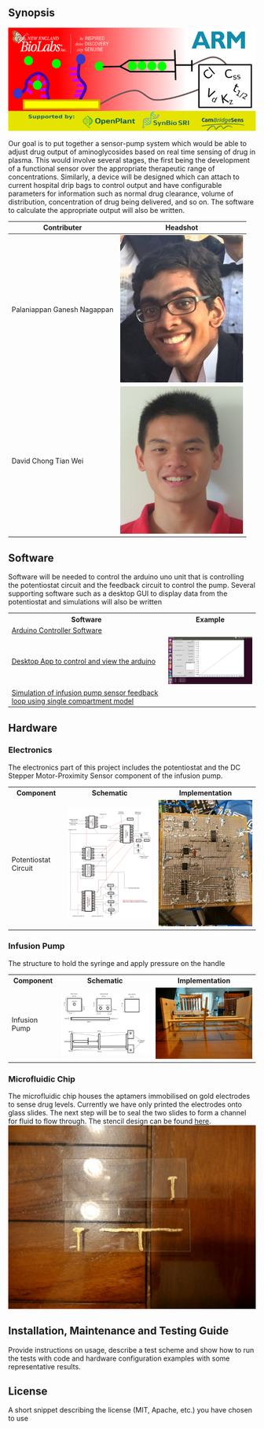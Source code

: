 ## Synopsis
![](/Images/banner.png?raw=true)

Our goal is to put together a sensor-pump system which would be able to adjust drug output of aminoglycosides based on real time sensing of drug in plasma. This would involve several stages, the first being the development of a functional sensor over the appropriate therapeutic range of concentrations. Similarly, a device will be designed which can attach to current hospital drip bags to control output and have configurable parameters for information such as normal drug clearance, volume of distribution, concentration of drug being delivered, and so on. The software to calculate the appropriate output will also be written.

Contributer | Headshot
------------|-----------
Palaniappan Ganesh Nagappan | ![Palani](/Images/Palani-headshot.JPG?raw=true)
David Chong Tian Wei | ![David](/Images/David-headshot.png?raw=true)

## Software
Software will be needed to control the arduino uno unit that is controlling the potentiostat circuit and the feedback circuit to control the pump. Several supporting software such as a desktop GUI to display data from the potentiostat and simulations will also be written
<table>
<tr><th>Software</th><th>Example</th></tr>
<tr><td><a href="/Software/potentiostat-pump-controller/potentiostat-pump-controller.ino">Arduino Controller Software</a></td><td></td></tr>
<tr><td><a href="/Software/potentiostat-gui.py">Desktop App to control and view the arduino</a></td><td><img src="/Software/DesktopPotentiostatGuiPrototype.png" width=300></td></tr>
<tr><td><a href="/Software/simulationinfusiondevice.html">Simulation of infusion pump sensor feedback loop using single compartment model</a></td><td></td></tr>
</table>

## Hardware
### Electronics
The electronics part of this project includes the potentiostat and the DC Stepper Motor-Proximity Sensor component of the infusion pump.

<table>
<tr><th>Component</th><th>Schematic</th><th>Implementation</th></tr>
<tr><td>Potentiostat Circuit</td><td><img src="/Hardware/Electronics/potentiostat-circuit-schematics.png" width=300></td><td><img src="/Hardware/Electronics/potentiostat-circuit-implementation.jpeg" width=300></td></tr>
</table>

### Infusion Pump
The structure to hold the syringe and apply pressure on the handle

<table>
<tr><th>Component</th><th>Schematic</th><th>Implementation</th></tr>
<tr><td>Infusion Pump</td><td><img src="/Hardware/Infusion Pump/pump-design.png" width=300></td><td><img src="Hardware/Infusion Pump/pump-prototype.jpeg" width=300></td></tr>
</table>

### Microfluidic Chip
The microfluidic chip houses the aptamers immobilised on gold electrodes to sense drug levels. Currently we have only printed the electrodes onto glass slides. The next step will be to seal the two slides to form a channel for fluid to flow through. The stencil design can be found [here](/Hardware/Microfluidic%20Chip/electrode-template-v1.odt).
![](/Hardware/Microfluidic%20Chip/printed-gold-electrodes.jpeg?raw=true)
## Installation, Maintenance and Testing Guide

Provide instructions on usage, describe a test scheme and show how to run the tests with code and hardware configuration examples with some representative results.

## License

A short snippet describing the license (MIT, Apache, etc.) you have chosen to use

